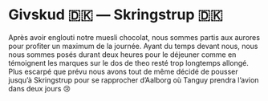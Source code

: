 # Givskud 🇩🇰 — Skringstrup 🇩🇰

<!-- 115km / 678m+ / 696m- -->

Après avoir englouti notre muesli chocolat, nous sommes partis aux aurores pour profiter un maximum de la journée. Ayant du temps devant nous, nous nous sommes posés durant deux heures pour le déjeuner comme en témoignent les marques sur le dos de theo resté trop longtemps allongé. Plus escarpé que prévu nous avons tout de même décidé de pousser jusqu’à Skringstrup pour se rapprocher d’Aalborg où Tanguy prendra l’avion dans deux jours 😢

